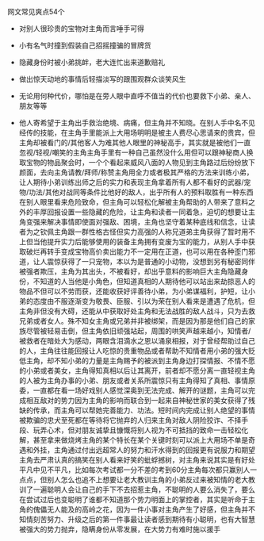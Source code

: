 

网文常见爽点54个

* 对别人很珍贵的宝物对主角而言唾手可得

* 小有名气时撞到假装自己招摇撞骗的冒牌货

* 隐藏身份时被小弟挑衅，老大连忙出来道歉赔礼

* 做出惊天动地的事情后轻描淡写的跟围观群众谈笑风生

* 无论用何种代价，哪怕是在旁人眼中直呼不值当的代价也要救下小弟、亲人、朋友等等

* 他人寄希望于主角出手救治绝境、病痛，但主角并不知晓。在别人手中名不见经传的技能，在主角手里能派上大用场明明是被主人费尽心思请来的贵宾，但主角却被看门的/其他客人为难其他人眼里的神秘高手，其实就是被他们一直忽视/轻视/嘲笑的主角主角手里有一种自己虽然没什么用但可以跟神秘商人换取宝物的物品聚会时，一个个看起来威风八面的人物见到主角路过后纷纷放下颜面，去向主角请教/拜师/称赞主角用全力或者极其严格的方法来训练小弟，让人期待小弟训练出师之后的实力和表现主角拿着所有人都不看好的武器/宠物/功法/其他对战同等条件比他好的敌人，出乎所有人的预料取胜有一种东西在别人眼里看来危险致命，但主角可以轻松化解被主角帮助的人带来了意料之外的丰厚回报设置一些隐藏的危险，让主角和读者一同着急，迫切的想要让主角变强来解决事情即使面对强敌、困境，主角也坚守着某种底线和信念，让读者为之钦佩主角跟一群性格古怪但实力高强的人称兄道弟主角获得了暂时用不上但当他提升实力后能够使用的装备主角拥有变废为宝的能力，从别人手中获取破烂再转手变成宝物高价卖出能力不一定用在正道，也可以用在各种歪门邪道，让人震惊获得了一只宠物，本以为是普通的小动物，没想到另有秘密同伴被强者欺压，主角为其出头，不被看好，却出乎意料的影响巨大主角隐藏身份，不知道的人当他是小角色，但知道真相的人期待他可以站出来劫掠恶人的物品不但可以不劳而获，还能收获好评善待小弟，为小弟谋福利，护短，让小弟的态度由不服逐渐变为敬畏、臣服、引以为荣在别人看来是遭遇了危机，但主角非但没有大碍，还能从中获取好处主角和无法战胜的敌人战斗，只为去救兄弟或者女人。殊不知女主角或兄弟并非被绑架，而是因为那是他们自己的家族尽管被轻易击倒，但主角依旧顽强站起，周围的哄笑声越来越小，知情者/被救者在暗处大为感动，两眼含泪滴水之恩以涌泉相报，对于曾经帮助过自己的人，主角往往能回报让人吃惊的贵重物品或者帮助不知情者用小弟的强大贬低主角，却不知小弟的力量是主角赐予的被派到主角身边打探情报、不情不愿的小弟或者美女，主角得知真相以后让其离开，前者却不愿分离一直轻视主角的人被为主角办事的小弟、朋友或者关系所震惊只有主角得知了真相、事情原委，一直都在看一场好戏别人感觉深奥到无法完成、解开的谜题，主角可以完成相互敌对的势力因为主角的影响而联合到一起来自神秘世家的美女获得了残缺的传承，而主角可以帮她完善能力、功法。短时间内完成让别人绝望的事情被欺骗的忠犬至死都在等待将它抛弃的人归来主角对敌人阴险狡诈、不择手段、玩弄心术，但对朋友诚挚且慷慨将别人视为不可抵挡的致命一击轻松化解，甚至拿来做烧烤主角的某个特长在某个关键时刻可以派上大用场不单是奇遇和外挂，主角通过付出远超常人的努力和汗水得到的回报更有说服力和期望主角去严肃认真的搞笑在别人看来好笑的蚍蜉撼树，对主角来说其实是有好处平凡中见不平凡，比如每次考试都一分不差的考到60分主角每次都只赢别人一点点，但别人怎么也追不上想要让老大教训主角的小弟反过来被知情的老大教训了一遍聪明人会让自己的手下不去招惹主角，不聪明的人要么消失了，要么在尝试过后也变聪明了谁都不知道那个势力明面上的掌控者，其实是听命于主角的傀儡无人能及的高岭之花，因为一件小事对主角产生了好感，但主角并不知情刻苦努力、升级之后的第一件事最让读者感到期待有小聪明，也有大智慧被强大的势力抛弃，隐瞒身份从零发展，在大势力有难时施以援手